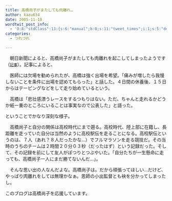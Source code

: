 ```yaml
---
title: 高橋尚子がまたしても肉離れ…
author: kazu634
date: 2005-11-18
wordtwit_post_info:
  - 'O:8:"stdClass":13:{s:6:"manual";b:0;s:11:"tweet_times";i:1;s:5:"delay";i:0;s:7:"enabled";i:1;s:10:"separation";s:2:"60";s:7:"version";s:3:"3.7";s:14:"tweet_template";b:0;s:6:"status";i:2;s:6:"result";a:0:{}s:13:"tweet_counter";i:2;s:13:"tweet_log_ids";a:1:{i:0;i:2189;}s:9:"hash_tags";a:0:{}s:8:"accounts";a:1:{i:0;s:7:"kazu634";}}'
categories:
  - つれづれ

---
```

<div class="section">
<p>
    　朝日新聞によると、高橋尚子がまたしても肉離れを起こしてしまったようです（<small><a href="http://www.asahi.com/sports/update/1118/145.html" onclick="__gaTracker('send', 'event', 'outbound-article', 'http://www.asahi.com/sports/update/1118/145.html', '記事');" target="blank">記事</a></small>）。記事によると、
</p>
  
<p>
<blockquote>
</blockquote>
</p>
  
<p>
    　医師には欠場を勧められたが、高橋は強く出場を希望。「痛みが増したら我慢しないことを条件に出場を認めてもらった」と話した。４日間の休養後、１５日からはテーピングなどをして走り始めているという。
</p></p> 
  
<p>
    　高橋は「悲壮感漂うレースをするつもりはない。ただ、ちゃんと走れるかどうか紙一重のところにいることは事実なので公表した」と語った。
</p></p> 
  
<p>
    ということでかなり深刻な様子。
</p></p> 
  
<p>
    　高橋尚子と自分の関係は高校時代にまで遡る。高校時代、陸上部に在籍し、長距離を走っていた自分は当然のように高校駅伝を走ることになる。高校駅伝というのは、７人（あれ？８人だったかな…）でフルマラソンを走る競技だ。その当時のうちのチームは２時間２０分０３秒（だったはず）という記録だった。そして、その記録を前にして友人がぽつりとつぶやいた。「自分たちが一生懸命に走っても、高橋尚子一人にまだ勝てないんだ…」。
</p></p> 
  
<p>
    　そんな思い出の人なんだよな。高橋尚子は。だから頑張ってほしい…だけど、やっぱり肉離れをしては無理かなぁ。恩師の小出監督とも袂を分かってしまったし。
</p>
  
<p>
</p>
  
<p>
</p>
  
<p>
</p></p> 
  
<p>
    このブログは高橋尚子を応援しています。
</p>
</div>
